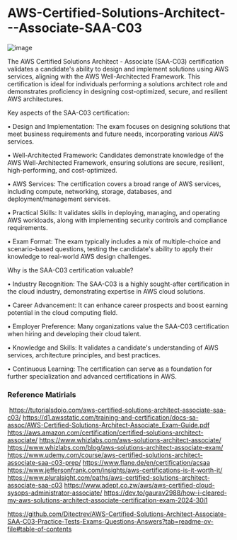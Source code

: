 # AWS-Certified-Solutions-Architect---Associate-SAA-C03

![image](https://github.com/user-attachments/assets/4c0c01c6-664f-4938-8c24-b7837b7e7eba)


The AWS Certified Solutions Architect - Associate (SAA-C03) certification validates a candidate's ability to design and implement solutions using AWS services, aligning with the AWS Well-Architected Framework. This certification is ideal for individuals performing a solutions architect role and demonstrates proficiency in designing cost-optimized, secure, and resilient AWS architectures. 

Key aspects of the SAA-C03 certification: 

• Design and Implementation: The exam focuses on designing solutions that meet business requirements and future needs, incorporating various AWS services. 

• Well-Architected Framework: Candidates demonstrate knowledge of the AWS Well-Architected Framework, ensuring solutions are secure, resilient, high-performing, and cost-optimized.

• AWS Services: The certification covers a broad range of AWS services, including compute, networking, storage, databases, and deployment/management services. 

• Practical Skills: It validates skills in deploying, managing, and operating AWS workloads, along with implementing security controls and compliance requirements.

• Exam Format: The exam typically includes a mix of multiple-choice and scenario-based questions, testing the candidate's ability to apply their knowledge to real-world AWS design challenges.

Why is the SAA-C03 certification valuable? 

• Industry Recognition: The SAA-C03 is a highly sought-after certification in the cloud industry, demonstrating expertise in AWS cloud solutions. 

• Career Advancement: It can enhance career prospects and boost earning potential in the cloud computing field.

• Employer Preference: Many organizations value the SAA-C03 certification when hiring and developing their cloud talent.

• Knowledge and Skills: It validates a candidate's understanding of AWS services, architecture principles, and best practices. 

• Continuous Learning: The certification can serve as a foundation for further specialization and advanced certifications in AWS. 


### Reference Matirials

 https://tutorialsdojo.com/aws-certified-solutions-architect-associate-saa-c03/
 https://d1.awsstatic.com/training-and-certification/docs-sa-assoc/AWS-Certified-Solutions-Architect-Associate_Exam-Guide.pdf
 https://aws.amazon.com/certification/certified-solutions-architect-associate/
 https://www.whizlabs.com/aws-solutions-architect-associate/
 https://www.whizlabs.com/blog/aws-solutions-architect-associate-exam/
 https://www.udemy.com/course/aws-certified-solutions-architect-associate-saa-c03-prep/
 https://www.flane.de/en/certification/acsaa
 https://www.jeffersonfrank.com/insights/aws-certifications-is-it-worth-it/
 https://www.pluralsight.com/paths/aws-certified-solutions-architect-associate-saa-c03
 https://www.adept.co.zw/aws/aws-certified-cloud-sysops-administrator-associate/
 https://dev.to/gaurav2988/how-i-cleared-my-aws-solutions-architect-associate-certification-exam-2024-30i1


 https://github.com/Ditectrev/AWS-Certified-Solutions-Architect-Associate-SAA-C03-Practice-Tests-Exams-Questions-Answers?tab=readme-ov-file#table-of-contents
 

